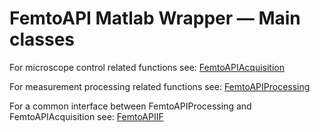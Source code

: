 # FemtoAPI Matlab Wrapper — Main classes

For microscope control related functions see:
[FemtoAPIAcquisition](https://github.com/Femtonics/FemtoAPI/blob/main/Matlab/+femtoAPI/src/FemtoAPIAcquisition)

For measurement processing related functions see:
[FemtoAPIProcessing](https://github.com/Femtonics/FemtoAPI/blob/main/Matlab/+femtoAPI/src/FemtoAPIProcessing)

For a common interface between FemtoAPIProcessing and FemtoAPIAcquisition see:
[FemtoAPIIF](https://github.com/Femtonics/FemtoAPI/blob/main/Matlab/+femtoAPI/src/FemtoAPIIF)